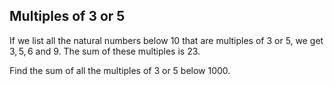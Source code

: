 ## Multiples of 3 or 5

If we list all the natural numbers below $10$ that are multiples of $3$ or $5$, we get $3, 5, 6$ and $9$. The sum of these multiples is $23$.

Find the sum of all the multiples of $3$ or $5$ below $1000$.
